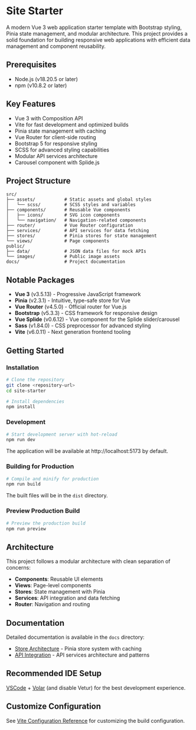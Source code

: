 # Site Starter

A modern Vue 3 web application starter template with Bootstrap styling, Pinia state management, and modular architecture. This project provides a solid foundation for building responsive web applications with efficient data management and component reusability.

## Prerequisites

- Node.js (v18.20.5 or later)
- npm (v10.8.2 or later)

## Key Features

- Vue 3 with Composition API
- Vite for fast development and optimized builds
- Pinia state management with caching
- Vue Router for client-side routing
- Bootstrap 5 for responsive styling
- SCSS for advanced styling capabilities
- Modular API services architecture
- Carousel component with Splide.js

## Project Structure

```
src/
├── assets/           # Static assets and global styles
│   └── scss/         # SCSS styles and variables
├── components/       # Reusable Vue components
│   ├── icons/        # SVG icon components
│   └── navigation/   # Navigation-related components
├── router/           # Vue Router configuration
├── services/         # API services for data fetching
├── stores/           # Pinia stores for state management
└── views/            # Page components
public/
├── data/             # JSON data files for mock APIs
└── images/           # Public image assets
docs/                 # Project documentation
```

## Notable Packages

- **Vue 3** (v3.5.13) - Progressive JavaScript framework
- **Pinia** (v2.3.1) - Intuitive, type-safe store for Vue
- **Vue Router** (v4.5.0) - Official router for Vue.js
- **Bootstrap** (v5.3.3) - CSS framework for responsive design
- **Vue Splide** (v0.6.12) - Vue component for the Splide slider/carousel
- **Sass** (v1.84.0) - CSS preprocessor for advanced styling
- **Vite** (v6.0.11) - Next generation frontend tooling

## Getting Started

### Installation

```sh
# Clone the repository
git clone <repository-url>
cd site-starter

# Install dependencies
npm install
```

### Development

```sh
# Start development server with hot-reload
npm run dev
```

The application will be available at http://localhost:5173 by default.

### Building for Production

```sh
# Compile and minify for production
npm run build
```

The built files will be in the `dist` directory.

### Preview Production Build

```sh
# Preview the production build
npm run preview
```

## Architecture

This project follows a modular architecture with clean separation of concerns:

- **Components**: Reusable UI elements
- **Views**: Page-level components
- **Stores**: State management with Pinia
- **Services**: API integration and data fetching
- **Router**: Navigation and routing

## Documentation

Detailed documentation is available in the `docs` directory:

- [Store Architecture](./docs/store-architecture.md) - Pinia store system with caching
- [API Integration](./docs/api-integration.md) - API services architecture and patterns

## Recommended IDE Setup

[VSCode](https://code.visualstudio.com/) + [Volar](https://marketplace.visualstudio.com/items?itemName=Vue.volar) (and disable Vetur) for the best development experience.

## Customize Configuration

See [Vite Configuration Reference](https://vitejs.dev/config/) for customizing the build configuration.
